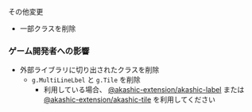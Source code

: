 その他変更
 * 一部クラスを削除

### ゲーム開発者への影響

 * 外部ライブラリに切り出されたクラスを削除
   * `g.MultiLineLbel` と `g.Tile` を削除
     * 利用している場合、 [@akashic-extension/akashic-label](https://github.com/akashic-games/akashic-label) または  [@akashic-extension/akashic-tile](https://github.com/akashic-games/akashic-tile) を利用してください
